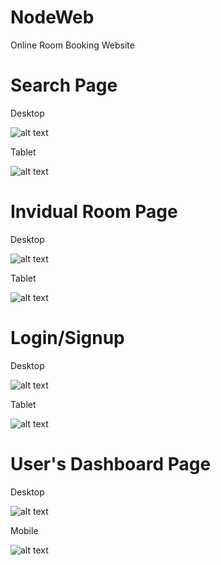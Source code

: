 # NodeWeb
Online Room Booking Website




Search Page
==============

Desktop

![alt text](https://github.com/iamhosseindhv/NodeWeb/blob/master/Gifs/search-desktop.gif "Search page on Desktop")

Tablet

![alt text](https://github.com/iamhosseindhv/NodeWeb/blob/master/Gifs/search-tablet.gif "Search page on Tablet")


Invidual Room Page
==============

Desktop

![alt text](https://github.com/iamhosseindhv/NodeWeb/blob/master/Gifs/rooms-desktop.gif "Rooms page on Desktop")

Tablet

![alt text](https://github.com/iamhosseindhv/NodeWeb/blob/master/Gifs/rooms-tablet.gif "Rooms page on Tablet")



Login/Signup
==============

Desktop

![alt text](https://github.com/iamhosseindhv/NodeWeb/blob/master/Gifs/login-desktop.gif "Login page on Desktop")

Tablet

![alt text](https://github.com/iamhosseindhv/NodeWeb/blob/master/Gifs/login-tablet.gif "Login page on Tablet")


User's Dashboard Page
==============

Desktop

![alt text](https://github.com/iamhosseindhv/NodeWeb/blob/master/Gifs/dashboard-desktop.gif "Dashboard page on Desktop")

Mobile

![alt text](https://github.com/iamhosseindhv/NodeWeb/blob/master/Gifs/dashboard-tablet.gif "Dashboard page on Tablet")
